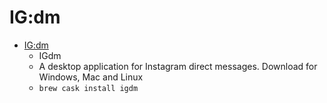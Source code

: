 # IG:dm
- [IG:dm](https://igdm.me/)
  -  IGdm
  - A desktop application for Instagram direct messages. Download for Windows, Mac and Linux
  - `brew cask install igdm`
